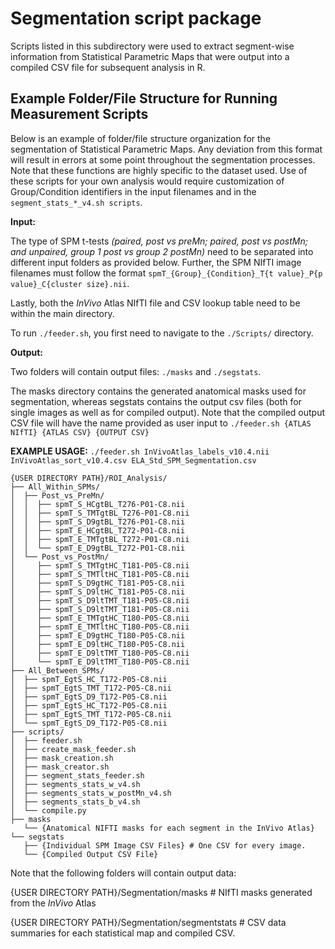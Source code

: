 # Segmentation script package

Scripts listed in this subdirectory were used to extract segment-wise information from Statistical Parametric Maps that were output into a compiled CSV file for subsequent analysis in R.


## Example Folder/File Structure for Running  Measurement Scripts

Below is an example of folder/file structure organization for the segmentation of Statistical Parametric Maps. Any deviation from this format will result in errors at some point throughout the segmentation processes. Note that these functions are highly specific to the dataset used. Use of these scripts for your own analysis would require customization of Group/Condition identifiers in the input filenames and in the `segment_stats_*_v4.sh scripts`.  

**Input:**

The type of SPM t-tests _(paired, post vs preMn; paired, post vs postMn; and unpaired, group 1 post vs group 2 postMn)_ need to be separated into different input folders as provided below. Further, the SPM NIfTI image filenames must follow the format `spmT_{Group}_{Condition}_T{t value}_P{p value}_C{cluster size}.nii`. 

Lastly, both the _InVivo_ Atlas NIfTI file and CSV lookup table need to be within the main directory. 

To run `./feeder.sh`, you first need to navigate to the `./Scripts/` directory.

**Output:**

Two folders will contain output files: `./masks` and `./segstats`.

The masks directory contains the generated anatomical masks used for segmentation, whereas segstats contains the output csv files (both for single images as well as for compiled output). Note that the compiled output CSV file will have the name provided as user input to `./feeder.sh {ATLAS NIfTI} {ATLAS CSV} {OUTPUT CSV}` 

**EXAMPLE USAGE:** `./feeder.sh InVivoAtlas_labels_v10.4.nii InVivoAtlas_sort_v10.4.csv ELA_Std_SPM_Segmentation.csv`

```
{USER DIRECTORY PATH}/ROI_Analysis/
├── All_Within_SPMs/
│  ├── Post_vs_PreMn/
│  │  ├── spmT_S_HCgtBL_T276-P01-C8.nii
│  │  ├── spmT_S_TMTgtBL_T276-P01-C8.nii
│  │  ├── spmT_S_D9gtBL_T276-P01-C8.nii
│  │  ├── spmT_E_HCgtBL_T272-P01-C8.nii
│  │  ├── spmT_E_TMTgtBL_T272-P01-C8.nii
│  │  └── spmT_E_D9gtBL_T272-P01-C8.nii
│  └── Post_vs_PostMn/
│     ├── spmT_S_TMTgtHC_T181-P05-C8.nii
│     ├── spmT_S_TMTltHC_T181-P05-C8.nii
│     ├── spmT_S_D9gtHC_T181-P05-C8.nii
│     ├── spmT_S_D9ltHC_T181-P05-C8.nii
│     ├── spmT_S_D9ltTMT_T181-P05-C8.nii
│     ├── spmT_S_D9ltTMT_T181-P05-C8.nii
│     ├── spmT_E_TMTgtHC_T180-P05-C8.nii
│     ├── spmT_E_TMTltHC_T180-P05-C8.nii
│     ├── spmT_E_D9gtHC_T180-P05-C8.nii
│     ├── spmT_E_D9ltHC_T180-P05-C8.nii
│     ├── spmT_E_D9ltTMT_T180-P05-C8.nii
│     └── spmT_E_D9ltTMT_T180-P05-C8.nii
├── All_Between_SPMs/
│  ├── spmT_EgtS_HC_T172-P05-C8.nii
│  ├── spmT_EgtS_TMT_T172-P05-C8.nii
│  ├── spmT_EgtS_D9_T172-P05-C8.nii
│  ├── spmT_EgtS_HC_T172-P05-C8.nii
│  ├── spmT_EgtS_TMT_T172-P05-C8.nii
│  └── spmT_EgtS_D9_T172-P05-C8.nii
├── scripts/
│  ├── feeder.sh
│  ├── create_mask_feeder.sh
│  ├── mask_creation.sh
│  ├── mask_creator.sh
│  ├── segment_stats_feeder.sh
│  ├── segments_stats_w_v4.sh
│  ├── segments_stats_w_postMn_v4.sh
│  ├── segments_stats_b_v4.sh
│  └── compile.py  
├── masks                             
   └── {Anatomical NIFTI masks for each segment in the InVivo Atlas}
└── segstats                   
   ├── {Individual SPM Image CSV Files} # One CSV for every image. 
   └── {Compiled Output CSV File} 
```

Note that the following folders will contain output data:
  
  {USER DIRECTORY PATH}/Segmentation/masks # NIfTI masks generated from the _InVivo_ Atlas
  
  {USER DIRECTORY PATH}/Segmentation/segmentstats # CSV data summaries for each statistical map and compiled CSV.
  
